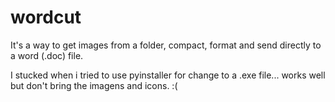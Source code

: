# wordcut
It's a way to get images from a folder, compact, format and send directly to a word (.doc) file.

I stucked when i tried to use pyinstaller for change to a .exe file... works well but don't bring the imagens and icons. :(

